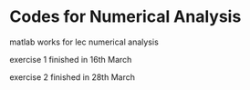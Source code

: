 # Codes for Numerical  Analysis

matlab works for lec numerical analysis

exercise 1 finished in 16th March

exercise 2 finished in 28th March